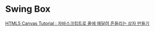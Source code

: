 # Swing Box

[HTML5 Canvas Tutorial : 자바스크립트로 줄에 매달려 흔들리는 상자 만들기](https://www.youtube.com/watch?v=XNxkVVK6m80)
